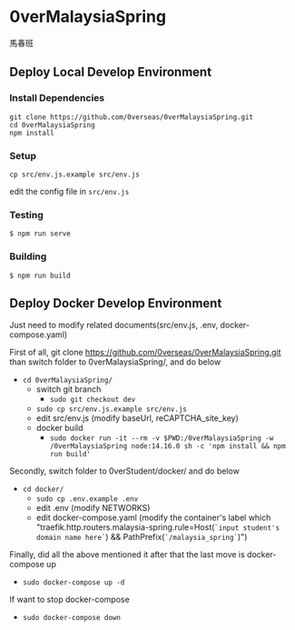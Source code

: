 # 0verMalaysiaSpring
馬春班

## Deploy Local Develop Environment
### Install Dependencies
```
git clone https://github.com/0verseas/0verMalaysiaSpring.git
cd 0verMalaysiaSpring
npm install
```
### Setup
```
cp src/env.js.example src/env.js
```
edit the config file in `src/env.js`

### Testing
```
$ npm run serve
```

### Building
```
$ npm run build
```
## Deploy Docker Develop Environment
Just need to modify related documents(src/env.js, .env, docker-compose.yaml)

First of all, git clone https://github.com/0verseas/0verMalaysiaSpring.git than switch folder to 0verMalaysiaSpring/, and do below
  - ``cd 0verMalaysiaSpring/``
    - switch git branch
      - ``sudo git checkout dev``
    - ``sudo cp src/env.js.example src/env.js``
    - edit src/env.js (modify baseUrl, reCAPTCHA_site_key)
    - docker build
      - ``sudo docker run -it --rm -v $PWD:/0verMalaysiaSpring -w /0verMalaysiaSpring node:14.16.0 sh -c 'npm install && npm run build'``

Secondly, switch folder to 0verStudent/docker/ and do below
- ``cd docker/``
  - ``sudo cp .env.example .env``
  - edit .env (modify NETWORKS)
  - edit docker-compose.yaml (modify the container's label which "traefik.http.routers.malaysia-spring.rule=Host(`` `input student's domain name here` ``) && PathPrefix(`` `/malaysia_spring` ``)")

Finally, did all the above mentioned it after that the last move is docker-compose up
- ``sudo docker-compose up -d``

If want to stop docker-compose
- ``sudo docker-compose down``
